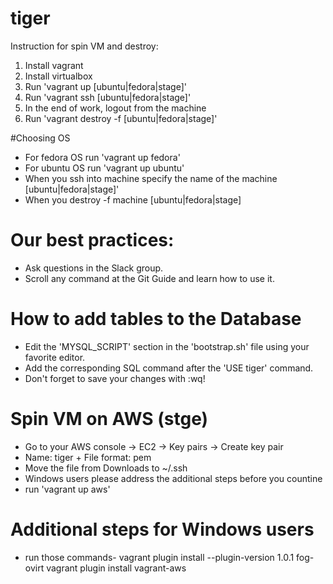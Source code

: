 # tiger

Instruction for spin VM and destroy:

1. Install vagrant
2. Install virtualbox
3. Run 'vagrant up [ubuntu|fedora|stage]'
4. Run 'vagrant ssh [ubuntu|fedora|stage]'
5. In the end of work, logout from the machine
6. Run 'vagrant destroy -f [ubuntu|fedora|stage]'

#Choosing OS

- For fedora OS run 'vagrant up fedora'
- For ubuntu OS run 'vagrant up ubuntu'
- When you ssh into machine specify the name of the machine [ubuntu|fedora|stage]'
- When you destroy -f machine [ubuntu|fedora|stage]

# Our best practices:

- Ask questions in the Slack group.
- Scroll any command at the Git Guide and learn how to use it.

# How to add tables to the Database

- Edit the 'MYSQL_SCRIPT' section in the 'bootstrap.sh' file using your favorite editor.
- Add the corresponding SQL command after the 'USE tiger' command.
- Don't forget to save your changes with :wq!

# Spin VM on AWS (stge)

- Go to your AWS console -> EC2 -> Key pairs -> Create key pair
- Name: tiger + File format: pem
- Move the file from Downloads to ~/.ssh
- Windows users please address the additional steps before you countine
- run 'vagrant up aws'

# Additional steps for Windows users

- run those commands-
  vagrant plugin install --plugin-version 1.0.1 fog-ovirt
  vagrant plugin install vagrant-aws
